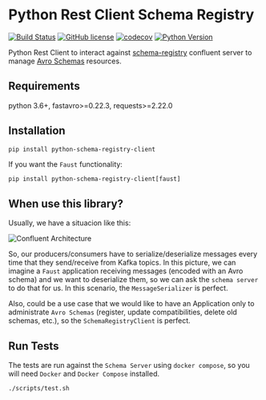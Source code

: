 # Python Rest Client Schema Registry

[![Build Status](https://travis-ci.org/marcosschroh/python-schema-registry-client.svg?branch=master)](https://travis-ci.org/marcosschroh/python-schema-registry-client)
[![GitHub license](https://img.shields.io/github/license/marcosschroh/python-schema-registry-client.svg)](https://github.com/marcosschroh/python-schema-registry-client/blob/master/LICENSE)
[![codecov](https://codecov.io/gh/marcosschroh/python-schema-registry-client/branch/master/graph/badge.svg)](https://codecov.io/gh/marcosschroh/python-schema-registry-client)
[![Python Version](https://img.shields.io/badge/python-3.6%20%7C%203.7-blue.svg)](https://img.shields.io/badge/python-3.6%20%7C%203.7-blue.svg)


Python Rest Client to interact against [schema-registry](https://docs.confluent.io/current/schema-registry/index.html) confluent server to manage [Avro Schemas](https://docs.oracle.com/database/nosql-12.1.3.1/GettingStartedGuide/avroschemas.html) resources.


## Requirements

python 3.6+, fastavro>=0.22.3, requests>=2.22.0

## Installation

```bash
pip install python-schema-registry-client
```

If you want the `Faust` functionality:

```
pip install python-schema-registry-client[faust]
```

## When use this library?

Usually, we have a situacion like this:

![Confluent Architecture](img/confluent_architecture.png)

So, our producers/consumers have to serialize/deserialize messages every time that they send/receive from Kafka topics. In this picture, we can imagine a `Faust` application receiving messages (encoded with an Avro schema) and we want to deserialize them, so we can ask the `schema server` to do that for us. In this scenario, the `MessageSerializer` is perfect.

Also, could be a use case that we would like to have an Application only to administrate `Avro Schemas` (register, update compatibilities, delete old schemas, etc.), so the `SchemaRegistryClient` is perfect.

## Run Tests

The tests are run against the `Schema Server` using `docker compose`, so you will need
`Docker` and `Docker Compose` installed.

```bash
./scripts/test.sh
```